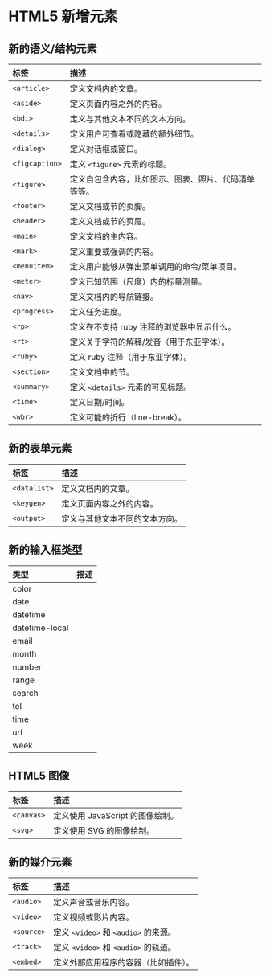 # HTML5 新增元素

## 新的语义/结构元素

| 标签 | 描述 |
| :--- | :--- |
| `<article>` | 定义文档内的文章。 |
| `<aside>` | 定义页面内容之外的内容。 |
| `<bdi>` | 定义与其他文本不同的文本方向。 |
| `<details>` | 定义用户可查看或隐藏的额外细节。 |
| `<dialog>` | 定义对话框或窗口。 |
| `<figcaption>` | 定义 `<figure>` 元素的标题。 |
| `<figure>` | 定义自包含内容，比如图示、图表、照片、代码清单等等。 |
| `<footer>` | 定义文档或节的页脚。 |
| `<header>` | 定义文档或节的页眉。 |
| `<main>` | 定义文档的主内容。 |
| `<mark>` | 定义重要或强调的内容。 |
| `<menuitem>` | 定义用户能够从弹出菜单调用的命令/菜单项目。 |
| `<meter>` | 定义已知范围（尺度）内的标量测量。 |
| `<nav>` | 定义文档内的导航链接。 |
| `<progress>` | 定义任务进度。 |
| `<rp>` | 定义在不支持 ruby 注释的浏览器中显示什么。 |
| `<rt>` | 定义关于字符的解释/发音（用于东亚字体）。 |
| `<ruby>` | 定义 ruby 注释（用于东亚字体）。 |
| `<section>` | 定义文档中的节。 |
| `<summary>` | 定义 `<details>` 元素的可见标题。 |
| `<time>` | 定义日期/时间。 |
| `<wbr>` | 定义可能的折行（line-break）。 |

## 新的表单元素

| 标签 | 描述 |
| :--- | :--- |
| `<datalist>` | 定义文档内的文章。 |
| `<keygen>` | 定义页面内容之外的内容。 |
| `<output>` | 定义与其他文本不同的文本方向。 |

## 新的输入框类型

| 类型 | 描述 |
| :--- | :--- |
| color |  |
| date |  |
| datetime |  |
| datetime-local |  |
| email |  |
| month |  |
| number |  |
| range |  |
| search |  |
| tel |  |
| time |  |
| url |  |
| week |  |

## HTML5 图像

| 标签 | 描述 |
| :--- | :--- |
| `<canvas>` | 定义使用 JavaScript 的图像绘制。 |
| `<svg>` | 定义使用 SVG 的图像绘制。 |

## 新的媒介元素

| 标签 | 描述 |
| :--- | :--- |
| `<audio>` | 定义声音或音乐内容。 |
| `<video>` | 定义视频或影片内容。 |
| `<source>` | 定义 `<video>` 和 `<audio>` 的来源。 |
| `<track>` | 定义 `<video>` 和 `<audio>` 的轨道。 |
| `<embed>` | 定义外部应用程序的容器（比如插件）。 |






